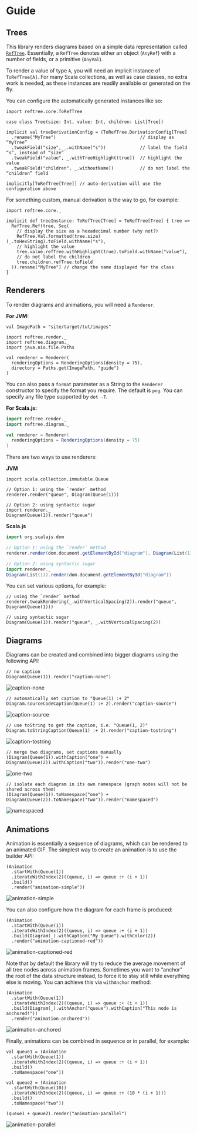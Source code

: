 # Guide

## Trees

This library renders diagrams based on a simple data representation called
[`RefTree`](https://github.com/stanch/reftree/blob/master/core/src/main/scala/reftree/core/RefTree.scala).
Essentially, a `RefTree` denotes either an object (`AnyRef`) with a number of fields,
or a primitive (`AnyVal`).

To render a value of type `A`, you will need an implicit instance of `ToRefTree[A]`.
For many Scala collections, as well as case classes, no extra work is needed,
as these instances are readily available or generated on the fly.

You can configure the automatically generated instances like so:

```tut:silent
import reftree.core.ToRefTree

case class Tree(size: Int, value: Int, children: List[Tree])

implicit val treeDerivationConfig = (ToRefTree.DerivationConfig[Tree]
  .rename("MyTree")                                // display as “MyTree”
  .tweakField("size", _.withName("s"))             // label the field “s”, instead of “size”
  .tweakField("value", _.withTreeHighlight(true))  // highlight the value
  .tweakField("children", _.withoutName))          // do not label the “children” field

implicitly[ToRefTree[Tree]] // auto-derivation will use the configuration above
```

For something custom, manual derivation is the way to go, for example:

```tut:silent
import reftree.core._

implicit def treeInstance: ToRefTree[Tree] = ToRefTree[Tree] { tree =>
  RefTree.Ref(tree, Seq(
    // display the size as a hexadecimal number (why not?)
    RefTree.Val.formatted(tree.size)(_.toHexString).toField.withName("s"),
    // highlight the value
    tree.value.refTree.withHighlight(true).toField.withName("value"),
    // do not label the children
    tree.children.refTree.toField
  )).rename("MyTree") // change the name displayed for the class
}
```

## Renderers

To render diagrams and animations, you will need a `Renderer`.

**For JVM:**

```tut:invisible
val ImagePath = "site/target/tut/images"
```

```tut:silent
import reftree.render._
import reftree.diagram._
import java.nio.file.Paths

val renderer = Renderer(
  renderingOptions = RenderingOptions(density = 75),
  directory = Paths.get(ImagePath, "guide")
)
```

You can also pass a `format` parameter as a String to the `Renderer` constructor
to specify the format you require. The default is `png`. You can specify any
file type supported by `dot -T`.

**For Scala.js:**

```scala
import reftree.render._
import reftree.diagram._

val renderer = Renderer(
  renderingOptions = RenderingOptions(density = 75)
)
```

There are two ways to use renderers:

**JVM**

```tut:silent
import scala.collection.immutable.Queue

// Option 1: using the `render` method
renderer.render("queue", Diagram(Queue(1)))

// Option 2: using syntactic sugar
import renderer._
Diagram(Queue(1)).render("queue")
```

**Scala.js**

```scala
import org.scalajs.dom

// Option 1: using the `render` method
renderer.render(dom.document.getElementById("diagram"), Diagram(List(1)))

// Option 2: using syntactic sugar
import renderer._
Diagram(List(1)).render(dom.document.getElementById("diagram"))
```

You can set various options, for example:

```tut:silent
// using the `render` method
renderer.tweakRendering(_.withVerticalSpacing(2)).render("queue", Diagram(Queue(1)))

// using syntactic sugar
Diagram(Queue(1)).render("queue", _.withVerticalSpacing(2))
```

## Diagrams

Diagrams can be created and combined into bigger diagrams using the following API:

```tut:silent
// no caption
Diagram(Queue(1)).render("caption-none")
```

![caption-none](images/guide/caption-none.png)

```tut:silent
// automatically set caption to "Queue(1) :+ 2"
Diagram.sourceCodeCaption(Queue(1) :+ 2).render("caption-source")
```

![caption-source](images/guide/caption-source.png)

```tut:silent
// use toString to get the caption, i.e. "Queue(1, 2)"
Diagram.toStringCaption(Queue(1) :+ 2).render("caption-tostring")
```

![caption-tostring](images/guide/caption-tostring.png)

```tut:silent
// merge two diagrams, set captions manually
(Diagram(Queue(1)).withCaption("one") + Diagram(Queue(2)).withCaption("two")).render("one-two")
```

![one-two](images/guide/one-two.png)

```tut:silent
// isolate each diagram in its own namespace (graph nodes will not be shared across them)
(Diagram(Queue(1)).toNamespace("one") + Diagram(Queue(2)).toNamespace("two")).render("namespaced")
```

![namespaced](images/guide/namespaced.png)

## Animations

Animation is essentially a sequence of diagrams, which can be rendered to an animated GIF.
The simplest way to create an animation is to use the builder API:

```tut:silent
(Animation
  .startWith(Queue(1))
  .iterateWithIndex(2)((queue, i) => queue :+ (i + 1))
  .build()
  .render("animation-simple"))
```

![animation-simple](images/guide/animation-simple.gif)

You can also configure how the diagram for each frame is produced:

```tut:silent
(Animation
  .startWith(Queue(1))
  .iterateWithIndex(2)((queue, i) => queue :+ (i + 1))
  .build(Diagram(_).withCaption("My Queue").withColor(2))
  .render("animation-captioned-red"))
```

![animation-captioned-red](images/guide/animation-captioned-red.gif)

Note that by default the library will try to reduce the average movement of
all tree nodes across animation frames. Sometimes you want to “anchor”
the root of the data structure instead, to force it to stay still
while everything else is moving. You can achieve this via `withAnchor` method:

```tut:silent
(Animation
  .startWith(Queue(1))
  .iterateWithIndex(2)((queue, i) => queue :+ (i + 1))
  .build(Diagram(_).withAnchor("queue").withCaption("This node is anchored!"))
  .render("animation-anchored"))
```

![animation-anchored](images/guide/animation-anchored.gif)

Finally, animations can be combined in sequence or in parallel, for example:

```tut:silent
val queue1 = (Animation
  .startWith(Queue(1))
  .iterateWithIndex(2)((queue, i) => queue :+ (i + 1))
  .build()
  .toNamespace("one"))

val queue2 = (Animation
  .startWith(Queue(10))
  .iterateWithIndex(2)((queue, i) => queue :+ (10 * (i + 1)))
  .build()
  .toNamespace("two"))

(queue1 + queue2).render("animation-parallel")
```

![animation-parallel](images/guide/animation-parallel.gif)

